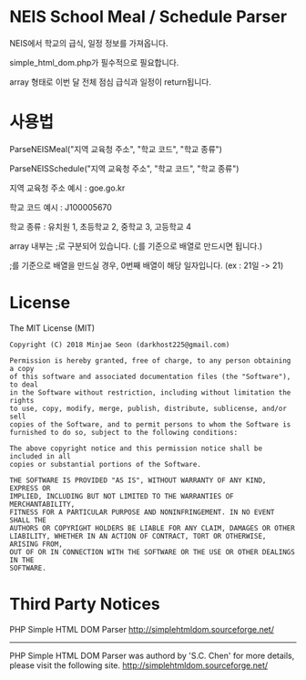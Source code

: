 <h1>NEIS School Meal / Schedule Parser</h1>

NEIS에서 학교의 급식, 일정 정보를 가져옵니다.

simple_html_dom.php가 필수적으로 필요합니다.

array 형태로 이번 달 전체 점심 급식과 일정이 return됩니다.

<h1>사용법</h1>

ParseNEISMeal("지역 교육청 주소", "학교 코드", "학교 종류")

ParseNEISSchedule("지역 교육청 주소", "학교 코드", "학교 종류")

지역 교육청 주소 예시 : goe.go.kr

학교 코드 예시 : J100005670

학교 종류 : 유치원 1, 초등학교 2, 중학교 3, 고등학교 4

array 내부는 ;로 구분되어 있습니다. (;를 기준으로 배열로 만드시면 됩니다.)

;를 기준으로 배열을 만드실 경우, 0번째 배열이 해당 일자입니다. (ex : 21일 -> 21)

<h1>License</h1>

The MIT License (MIT)

	Copyright (C) 2018 Minjae Seon (darkhost225@gmail.com) 

	Permission is hereby granted, free of charge, to any person obtaining a copy
	of this software and associated documentation files (the "Software"), to deal
	in the Software without restriction, including without limitation the rights
	to use, copy, modify, merge, publish, distribute, sublicense, and/or sell
	copies of the Software, and to permit persons to whom the Software is
	furnished to do so, subject to the following conditions:

	The above copyright notice and this permission notice shall be included in all
	copies or substantial portions of the Software.

	THE SOFTWARE IS PROVIDED "AS IS", WITHOUT WARRANTY OF ANY KIND, EXPRESS OR
	IMPLIED, INCLUDING BUT NOT LIMITED TO THE WARRANTIES OF MERCHANTABILITY,
	FITNESS FOR A PARTICULAR PURPOSE AND NONINFRINGEMENT. IN NO EVENT SHALL THE
	AUTHORS OR COPYRIGHT HOLDERS BE LIABLE FOR ANY CLAIM, DAMAGES OR OTHER
	LIABILITY, WHETHER IN AN ACTION OF CONTRACT, TORT OR OTHERWISE, ARISING FROM,
	OUT OF OR IN CONNECTION WITH THE SOFTWARE OR THE USE OR OTHER DEALINGS IN THE
	SOFTWARE.
	
<h1>Third Party Notices</h1>

PHP Simple HTML DOM Parser
http://simplehtmldom.sourceforge.net/

----------
PHP Simple HTML DOM Parser was authord by 'S.C. Chen'
for more details, please visit the following site.
http://simplehtmldom.sourceforge.net/